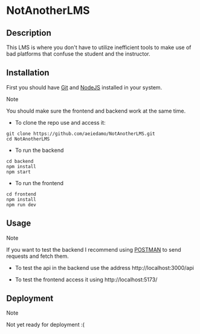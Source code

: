 # NotAnotherLMS

## Description

This LMS is where you don't have to utilize inefficient tools to make use of bad
platforms that confuse the student and the instructor.

## Installation
First you should have [Git]("https://git-scm.com/downloads") and [NodeJS]("https://nodejs.org/en/download/") installed in your system.

> [!NOTE]
> You should make sure the frontend and backend work at the same time.

- To clone the repo use and access it:
```
git clone https://github.com/aeiedamo/NotAnotherLMS.git
cd NotAnotherLMS
```

- To run the backend
```
cd backend
npm install
npm start
```

- To run the frontend
```
cd frontend
npm install
npm run dev
```

## Usage
> [!NOTE]
> If you want to test the backend I recommend using [POSTMAN]("https://www.postman.com/") to send requests and fetch them.

- To test the api in the backend use the address http://localhost:3000/api

- To test the frontend access it using http://localhost:5173/


## Deployment
> [!NOTE]
> Not yet ready for deployment :(
